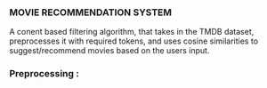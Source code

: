 ### MOVIE RECOMMENDATION SYSTEM

A conent based filtering algorithm, that takes in the TMDB dataset, preprocesses it with required tokens, and uses cosine similarities to suggest/recommend movies based on the users input.


### Preprocessing :
